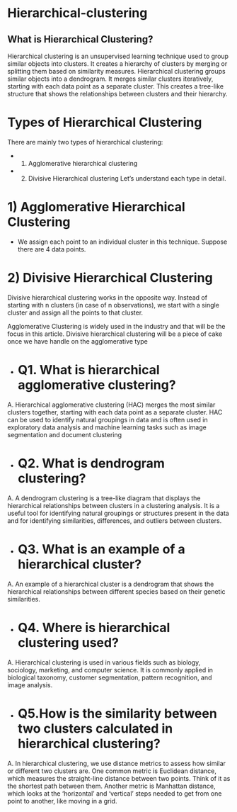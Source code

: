 # Hierarchical-clustering
## What is Hierarchical Clustering?
Hierarchical clustering is an unsupervised learning technique used to group similar objects into clusters. It creates a hierarchy of clusters by merging or splitting them based on similarity measures.
Hierarchical clustering groups similar objects into a dendrogram. It merges similar clusters iteratively, starting with each data point as a separate cluster. This creates a tree-like structure that shows the relationships between clusters and their hierarchy.


# Types of Hierarchical Clustering
There are mainly two types of hierarchical clustering:

- 1) Agglomerative hierarchical clustering
- 2) Divisive Hierarchical clustering
Let’s understand each type in detail.

# 1) Agglomerative Hierarchical Clustering
- We assign each point to an individual cluster in this technique. Suppose there are 4 data points.

# 2) Divisive Hierarchical Clustering
Divisive hierarchical clustering works in the opposite way. Instead of starting with n clusters (in case of n observations), we start with a single cluster and assign all the points to that cluster.

Agglomerative Clustering is widely used in the industry and that will be the focus in this article. Divisive hierarchical clustering will be a piece of cake once we have handle on the agglomerative type

- # Q1. What is hierarchical agglomerative clustering?
A. Hierarchical agglomerative clustering (HAC) merges the most similar clusters together, starting with each data point as a separate cluster. HAC can be used to identify natural groupings in data and is often used in exploratory data analysis and machine learning tasks such as image segmentation and document clustering

- # Q2. What is dendrogram clustering?
A. A dendrogram clustering is a tree-like diagram that displays the hierarchical relationships between clusters in a clustering analysis. It is a useful tool for identifying natural groupings or structures present in the data and for identifying similarities, differences, and outliers between clusters.

- # Q3. What is an example of a hierarchical cluster?
A. An example of a hierarchical cluster is a dendrogram that shows the hierarchical relationships between different species based on their genetic similarities.

- # Q4. Where is hierarchical clustering used?
A. Hierarchical clustering is used in various fields such as biology, sociology, marketing, and computer science. It is commonly applied in biological taxonomy, customer segmentation, pattern recognition, and image analysis.

- # Q5.How is the similarity between two clusters calculated in hierarchical clustering?
A. In hierarchical clustering, we use distance metrics to assess how similar or different two clusters are. One common metric is Euclidean distance, which measures the straight-line distance between two points. Think of it as the shortest path between them. Another metric is Manhattan distance, which looks at the ‘horizontal’ and ‘vertical’ steps needed to get from one point to another, like moving in a grid.
